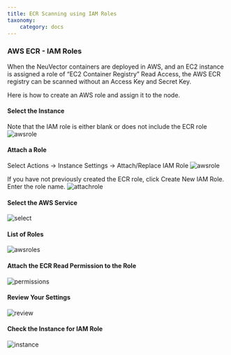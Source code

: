 ```yaml
---
title: ECR Scanning using IAM Roles
taxonomy:
    category: docs
---
```


### AWS ECR - IAM Roles
When the NeuVector containers are deployed in AWS, and an EC2 instance is assigned a role of “EC2 Container Registry” Read Access, the AWS ECR registry can be scanned without an Access Key and Secret Key.

Here is how to create an AWS role and assign it to the node.

#### Select the Instance
Note that the IAM role is either blank or does not include the ECR role
![awsrole](/img/06.scanning/02.registry/01.ecr-iam/ecr1.png)

#### Attach a Role
Select Actions -> Instance Settings -> Attach/Replace IAM Role
![awsrole](/img/06.scanning/02.registry/01.ecr-iam/ecr2.png)

If you have not previously created the ECR role, click Create New IAM Role. Enter the role name.
![attachrole](/img/06.scanning/02.registry/01.ecr-iam/ecr3.png)


#### Select the AWS Service
![select](/img/06.scanning/02.registry/01.ecr-iam/ecr4.png)

#### List of Roles
![awsroles](/img/06.scanning/02.registry/01.ecr-iam/ecr5.png)

#### Attach the ECR Read Permission to the Role
![permissions](/img/06.scanning/02.registry/01.ecr-iam/ecr6.png)

#### Review Your Settings

![review](/img/06.scanning/02.registry/01.ecr-iam/ecr7.png)


#### Check the Instance for IAM Role

![instance](/img/06.scanning/02.registry/01.ecr-iam/ecr9.png)
